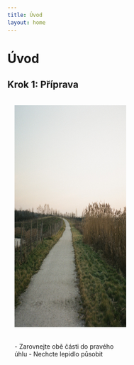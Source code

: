 ```yaml
---
title: Úvod
layout: home
---
```

# Úvod
## Krok 1: Příprava
<div style="float:left; width: 50%; padding: 1rem;">
  <img src="000518670034.jpg" width="500" height="500">
</div>
<div style="float:left; width: 50%; padding: 1rem;">
- Zarovnejte obě části do pravého úhlu
- Nechcte lepidlo působit
</div>

